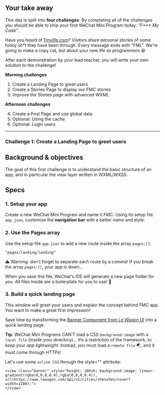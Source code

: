 ## Your take away

This day is split into **four challenges**. By completing all of the challenges you should be able to ship your first WeChat Mini Program today: _"F*** My Code"._

Have you heard of [Fmylife.com](https://fmylife.com)? Visitors share personal stories of some funny sh*t they have been through. Every message ends with "FML". We're going to make a copy cat, but about your new life as programmers 😆

After each demonstration by your lead teacher, you will write your own solution to the challenge!

**Morning challenges**

1. Create a Landing Page to greet users
2. Create a Stories Page to display our FMC stories
3. Improve the Stories page with advanced WXML

**Afternoon challenges**

4. Create a Post Page and use global data
5. Optional: Using the cache
6. Optional: Login users

---

### Challenge 1: Create a Landing Page to greet users

## Background & objectives

The goal of this first challenge is to understand the basic structure of an app, and in particular the view layer written in WXML/WXSS.

## Specs

### 1. Setup your app

Create a new WeChat Mini Program and name it FMC. Using its setup file `app.json`, customize the **navigation bar** with a better name and style.

### 2. Use the Pages array

Use the setup file `app.json` to add a new route inside the array `pages:[]`:

```
"pages/landing/landing"
```

⚠️ Warning: don't forget to separate each route by a comma! If you break the array `pages:[]`, your app is down...

When you save this file, WeChat's IDE will generate a new page folder for you. All files inside are a boilerplate for you to use! 👏


### 3. Build a quick landing page

This window will greet your users and explain the concept behind FMC app. You want to make a great first impression!

Save time by transforming the [Banner Component from Le Wagon UI](https://uikit.lewagon.com/documentation#banner) into a quick landing page.

**Tip**: WeChat Mini Programs CAN’T load a CSS `background-image` with a `local file` (inside your directory)...
It’s a restriction of the framework, to *keep your app lightweight.* Instead, you must load a `remote file` 🌏, and it must come through HTTPs!

Let's use some `inline CSS` through the style="" attribute:


```
<view class="banner" style="height: 100vh; background-image: linear-gradient(rgba(0,0,0,0.4),rgba(0,0,0,0.4)), url(https://www.lewagon.com/api/v1/cities/shenzhen/cover?width=1200);">
</view>
```

